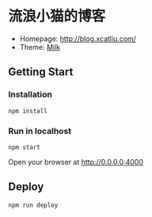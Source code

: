 # 流浪小猫的博客

- Homepage: http://blog.xcatliu.com/
- Theme: [Milk](https://github.com/xcatliu/blog/tree/master/themes/milk)

## Getting Start

### Installation

```shell
npm install
```

### Run in localhost

```shell
npm start
```

Open your browser at http://0.0.0.0:4000

## Deploy

```shell
npm run deploy
```
